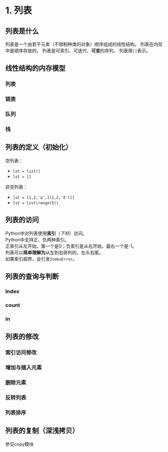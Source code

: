 # 1. 列表

## 列表是什么

列表是一个由若干元素（不限制种类的对象）顺序组成的线性结构。 列表在内存中是顺序存放的。 列表是可索引、可迭代、**可变**的序列。 列表用`[]`表示。

## 线性结构的内存模型

### 列表

### 链表

### 队列

### 栈

## 列表的定义（初始化）

空列表：

* `lst = list()`
* `lst = []`

非空列表：

* `lst = [1,2,'a',[(1,2,'d')]]`
* `lst = list(range(5))`

## 列表的访问

Python中对列表使用**索引**（_下标_）访问。  
Python中支持正、负两种索引。  
正索引从左开始，第一个是0；负索引是从右开始，最右一个是-1。  
列表可以**简单理解为**从左到右排列的，左头右尾。  
如果索引超界，会引发`IndexError`。

## 列表的查询与判断

### Index

### count

### in

## 列表的修改

### 索引访问修改

### 增加与插入元素

### 删除元素

### 反转列表

### 列表排序

## 列表的复制（深浅拷贝）

参见copy模块


